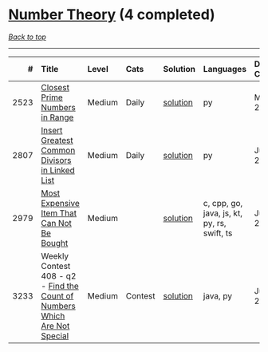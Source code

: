 # [Number Theory](<https://leetcode.com/tag/Number-Theory/>) (4 completed)

*[Back to top](<../../README.md>)*

------

|    # | Title                                                                                                                                                        | Level   | Cats    | Solution                                                                   | Languages                                   | Date Complete   |
|-----:|:-------------------------------------------------------------------------------------------------------------------------------------------------------------|:--------|:--------|:---------------------------------------------------------------------------|:--------------------------------------------|:----------------|
| 2523 | [Closest Prime Numbers in Range](<https://leetcode.com/problems/closest-prime-numbers-in-range>)                                                             | Medium  | Daily   | [solution](<../_2523. Closest Prime Numbers in Range.md>)                  | py                                          | Mar 07, 2025    |
| 2807 | [Insert Greatest Common Divisors in Linked List](<https://leetcode.com/problems/insert-greatest-common-divisors-in-linked-list>)                             | Medium  | Daily   | [solution](<../_2807. Insert Greatest Common Divisors in Linked List.md>)  | py                                          | Jun 13, 2024    |
| 2979 | [Most Expensive Item That Can Not Be Bought](<https://leetcode.com/problems/most-expensive-item-that-can-not-be-bought>)                                     | Medium  |         | [solution](<../_2979. Most Expensive Item That Can Not Be Bought.md>)      | c, cpp, go, java, js, kt, py, rs, swift, ts | Jul 29, 2024    |
| 3233 | Weekly Contest 408 - q2 - [Find the Count of Numbers Which Are Not Special](<https://leetcode.com/problems/find-the-count-of-numbers-which-are-not-special>) | Medium  | Contest | [solution](<../_3233. Find the Count of Numbers Which Are Not Special.md>) | java, py                                    | Jul 28, 2024    |